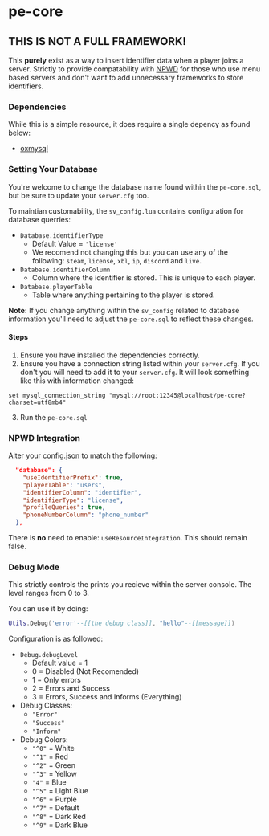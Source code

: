 # pe-core
## THIS IS NOT A FULL FRAMEWORK!
This **purely** exist as a way to insert identifier data when a player joins a server. Strictly to provide compatability with [NPWD](https://github.com/project-error/npwd) for those who use menu based servers and don't want to add unnecessary frameworks to store identifiers.

### Dependencies
While this is a simple resource, it does require a single depency as found below:

- [oxmysql](https://github.com/overextended/oxmysql)

### Setting Your Database
You're welcome to change the database name found within the `pe-core.sql`, but be sure to update your `server.cfg` too. 

To maintian customability, the `sv_config.lua` contains configuration for database querries:

- `Database.identifierType`
    - Default Value = `'license'`
    - We recomend not changing this but you can use any of the following: `steam`, `license`, `xbl`, `ip`, `discord` and `live`.
- `Database.identifierColumn`
    - Column where the identifier is stored. This is unique to each player.
- `Database.playerTable`
    - Table where anything pertaining to the player is stored. 

**Note:** If you change anything within the `sv_config` related to database information you'll need to adjust the `pe-core.sql` to reflect these changes.

#### Steps
1. Ensure you have installed the dependencies correctly.
2. Ensure you have a connection string listed within your `server.cfg`. If you don't you will need to add it to your `server.cfg`. It will look something like this with information changed:

```
set mysql_connection_string "mysql://root:12345@localhost/pe-core?charset=utf8mb4"
```

3. Run the `pe-core.sql`

### NPWD Integration

Alter your [config.json](https://github.com/project-error/npwd/blob/master/config.json) to match the following:
```json
  "database": {
    "useIdentifierPrefix": true,
    "playerTable": "users",
    "identifierColumn": "identifier",
    "identifierType": "license",
    "profileQueries": true,
    "phoneNumberColumn": "phone_number"
  },
```
There is **no** need to enable: `useResourceIntegration`. This should remain false.

### Debug Mode
This strictly controls the prints you recieve within the server console. The level ranges from 0 to 3.

You can use it by doing:
```lua
Utils.Debug('error'--[[the debug class]], "hello"--[[message]])
```
Configuration is as followed:
- `Debug.debugLevel`
    - Default value = 1
    - 0 = Disabled (Not Recomended)
    - 1 = Only errors
    - 2 = Errors and Success
    - 3 = Errors, Success and Informs (Everything)
- Debug Classes:
    - `"Error"`
    - `"Success"`
    - `"Inform"`
- Debug Colors:
    - `"^0"` = White
    - `"^1"` = Red
    - `"^2"` = Green
    - `"^3"` = Yellow
    - `"4"` = Blue
    - `"^5"` = Light Blue
    - `"^6"` = Purple
    - `"^7"` = Default
    - `"^8"` = Dark Red
    - `"^9"` = Dark Blue
